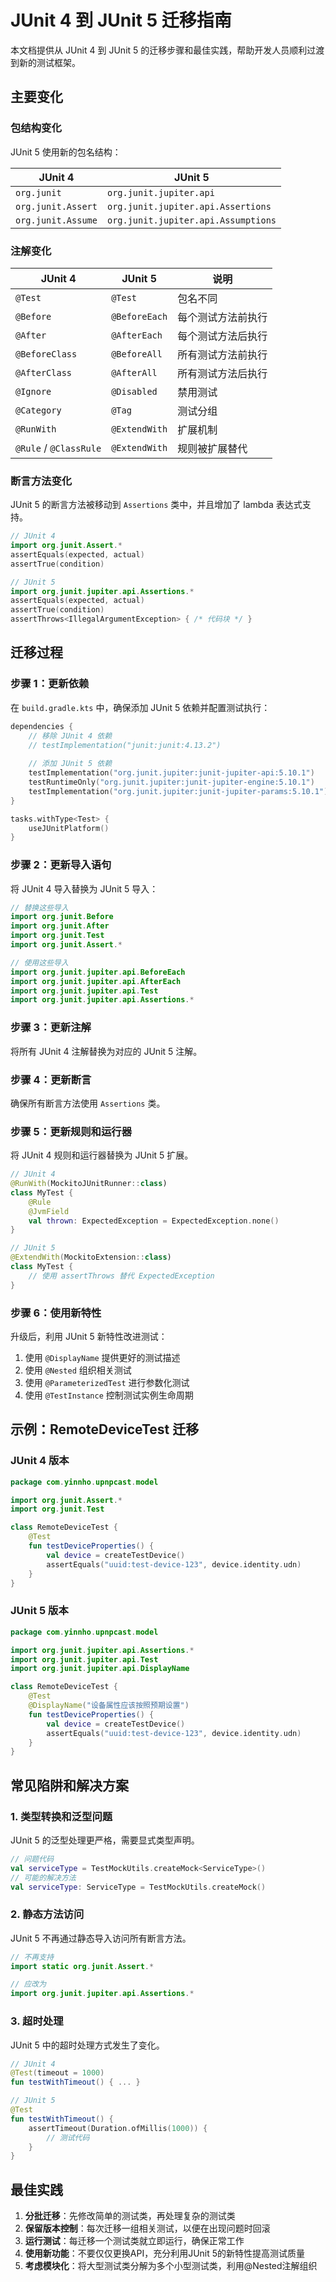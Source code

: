# JUnit 4 到 JUnit 5 迁移指南

本文档提供从 JUnit 4 到 JUnit 5 的迁移步骤和最佳实践，帮助开发人员顺利过渡到新的测试框架。

## 主要变化

### 包结构变化

JUnit 5 使用新的包名结构：

| JUnit 4                    | JUnit 5                        |
|----------------------------|--------------------------------|
| `org.junit`                | `org.junit.jupiter.api`        |
| `org.junit.Assert`         | `org.junit.jupiter.api.Assertions` |
| `org.junit.Assume`         | `org.junit.jupiter.api.Assumptions` |

### 注解变化

| JUnit 4            | JUnit 5              | 说明                     |
|--------------------|----------------------|--------------------------|
| `@Test`            | `@Test`              | 包名不同                 |
| `@Before`          | `@BeforeEach`        | 每个测试方法前执行       |
| `@After`           | `@AfterEach`         | 每个测试方法后执行       |
| `@BeforeClass`     | `@BeforeAll`         | 所有测试方法前执行       |
| `@AfterClass`      | `@AfterAll`          | 所有测试方法后执行       |
| `@Ignore`          | `@Disabled`          | 禁用测试                 |
| `@Category`        | `@Tag`               | 测试分组                 |
| `@RunWith`         | `@ExtendWith`        | 扩展机制                 |
| `@Rule` / `@ClassRule` | `@ExtendWith`    | 规则被扩展替代           |

### 断言方法变化

JUnit 5 的断言方法被移动到 `Assertions` 类中，并且增加了 lambda 表达式支持。

```kotlin
// JUnit 4
import org.junit.Assert.*
assertEquals(expected, actual)
assertTrue(condition)

// JUnit 5
import org.junit.jupiter.api.Assertions.*
assertEquals(expected, actual)
assertTrue(condition)
assertThrows<IllegalArgumentException> { /* 代码块 */ }
```

## 迁移过程

### 步骤 1：更新依赖

在 `build.gradle.kts` 中，确保添加 JUnit 5 依赖并配置测试执行：

```kotlin
dependencies {
    // 移除 JUnit 4 依赖
    // testImplementation("junit:junit:4.13.2")
    
    // 添加 JUnit 5 依赖
    testImplementation("org.junit.jupiter:junit-jupiter-api:5.10.1")
    testRuntimeOnly("org.junit.jupiter:junit-jupiter-engine:5.10.1")
    testImplementation("org.junit.jupiter:junit-jupiter-params:5.10.1")
}

tasks.withType<Test> {
    useJUnitPlatform()
}
```

### 步骤 2：更新导入语句

将 JUnit 4 导入替换为 JUnit 5 导入：

```kotlin
// 替换这些导入
import org.junit.Before
import org.junit.After
import org.junit.Test
import org.junit.Assert.*

// 使用这些导入
import org.junit.jupiter.api.BeforeEach
import org.junit.jupiter.api.AfterEach
import org.junit.jupiter.api.Test
import org.junit.jupiter.api.Assertions.*
```

### 步骤 3：更新注解

将所有 JUnit 4 注解替换为对应的 JUnit 5 注解。

### 步骤 4：更新断言

确保所有断言方法使用 `Assertions` 类。

### 步骤 5：更新规则和运行器

将 JUnit 4 规则和运行器替换为 JUnit 5 扩展。

```kotlin
// JUnit 4
@RunWith(MockitoJUnitRunner::class)
class MyTest {
    @Rule
    @JvmField
    val thrown: ExpectedException = ExpectedException.none()
}

// JUnit 5
@ExtendWith(MockitoExtension::class)
class MyTest {
    // 使用 assertThrows 替代 ExpectedException
}
```

### 步骤 6：使用新特性

升级后，利用 JUnit 5 新特性改进测试：

1. 使用 `@DisplayName` 提供更好的测试描述
2. 使用 `@Nested` 组织相关测试
3. 使用 `@ParameterizedTest` 进行参数化测试
4. 使用 `@TestInstance` 控制测试实例生命周期

## 示例：RemoteDeviceTest 迁移

### JUnit 4 版本

```kotlin
package com.yinnho.upnpcast.model

import org.junit.Assert.*
import org.junit.Test

class RemoteDeviceTest {
    @Test
    fun testDeviceProperties() {
        val device = createTestDevice()
        assertEquals("uuid:test-device-123", device.identity.udn)
    }
}
```

### JUnit 5 版本

```kotlin
package com.yinnho.upnpcast.model

import org.junit.jupiter.api.Assertions.*
import org.junit.jupiter.api.Test
import org.junit.jupiter.api.DisplayName

class RemoteDeviceTest {
    @Test
    @DisplayName("设备属性应该按照预期设置")
    fun testDeviceProperties() {
        val device = createTestDevice()
        assertEquals("uuid:test-device-123", device.identity.udn)
    }
}
```

## 常见陷阱和解决方案

### 1. 类型转换和泛型问题

JUnit 5 的泛型处理更严格，需要显式类型声明。

```kotlin
// 问题代码
val serviceType = TestMockUtils.createMock<ServiceType>()
// 可能的解决方法
val serviceType: ServiceType = TestMockUtils.createMock()
```

### 2. 静态方法访问

JUnit 5 不再通过静态导入访问所有断言方法。

```kotlin
// 不再支持
import static org.junit.Assert.*

// 应改为
import org.junit.jupiter.api.Assertions.*
```

### 3. 超时处理

JUnit 5 中的超时处理方式发生了变化。

```kotlin
// JUnit 4
@Test(timeout = 1000)
fun testWithTimeout() { ... }

// JUnit 5
@Test
fun testWithTimeout() {
    assertTimeout(Duration.ofMillis(1000)) {
        // 测试代码
    }
}
```

## 最佳实践

1. **分批迁移**：先修改简单的测试类，再处理复杂的测试类
2. **保留版本控制**：每次迁移一组相关测试，以便在出现问题时回滚
3. **运行测试**：每迁移一个测试类就立即运行，确保正常工作
4. **使用新功能**：不要仅仅更换API，充分利用JUnit 5的新特性提高测试质量
5. **考虑模块化**：将大型测试类分解为多个小型测试类，利用@Nested注解组织 